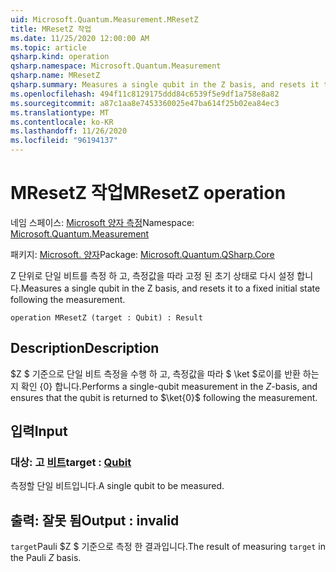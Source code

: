 ```yaml
---
uid: Microsoft.Quantum.Measurement.MResetZ
title: MResetZ 작업
ms.date: 11/25/2020 12:00:00 AM
ms.topic: article
qsharp.kind: operation
qsharp.namespace: Microsoft.Quantum.Measurement
qsharp.name: MResetZ
qsharp.summary: Measures a single qubit in the Z basis, and resets it to a fixed initial state following the measurement.
ms.openlocfilehash: 494f11c8129175ddd84c6539f5e9df1a758e8a82
ms.sourcegitcommit: a87c1aa8e7453360025e47ba614f25b02ea84ec3
ms.translationtype: MT
ms.contentlocale: ko-KR
ms.lasthandoff: 11/26/2020
ms.locfileid: "96194137"
---
```

# <a name="mresetz-operation"></a><span data-ttu-id="cc0b1-102">MResetZ 작업</span><span class="sxs-lookup"><span data-stu-id="cc0b1-102">MResetZ operation</span></span>

<span data-ttu-id="cc0b1-103">네임 스페이스: [Microsoft 양자 측정](xref:Microsoft.Quantum.Measurement)</span><span class="sxs-lookup"><span data-stu-id="cc0b1-103">Namespace: [Microsoft.Quantum.Measurement](xref:Microsoft.Quantum.Measurement)</span></span>

<span data-ttu-id="cc0b1-104">패키지: [Microsoft. 양자](https://nuget.org/packages/Microsoft.Quantum.QSharp.Core)</span><span class="sxs-lookup"><span data-stu-id="cc0b1-104">Package: [Microsoft.Quantum.QSharp.Core](https://nuget.org/packages/Microsoft.Quantum.QSharp.Core)</span></span>


<span data-ttu-id="cc0b1-105">Z 단위로 단일 비트를 측정 하 고, 측정값을 따라 고정 된 초기 상태로 다시 설정 합니다.</span><span class="sxs-lookup"><span data-stu-id="cc0b1-105">Measures a single qubit in the Z basis, and resets it to a fixed initial state following the measurement.</span></span>

```qsharp
operation MResetZ (target : Qubit) : Result
```


## <a name="description"></a><span data-ttu-id="cc0b1-106">Description</span><span class="sxs-lookup"><span data-stu-id="cc0b1-106">Description</span></span>

<span data-ttu-id="cc0b1-107">$Z $ 기준으로 단일 비트 측정을 수행 하 고, 측정값을 따라 $ \ket $로이를 반환 하는지 확인 {0} 합니다.</span><span class="sxs-lookup"><span data-stu-id="cc0b1-107">Performs a single-qubit measurement in the $Z$-basis, and ensures that the qubit is returned to $\ket{0}$ following the measurement.</span></span>

## <a name="input"></a><span data-ttu-id="cc0b1-108">입력</span><span class="sxs-lookup"><span data-stu-id="cc0b1-108">Input</span></span>

### <a name="target--qubit"></a><span data-ttu-id="cc0b1-109">대상: 고 [비트](xref:microsoft.quantum.lang-ref.qubit)</span><span class="sxs-lookup"><span data-stu-id="cc0b1-109">target : [Qubit](xref:microsoft.quantum.lang-ref.qubit)</span></span>

<span data-ttu-id="cc0b1-110">측정할 단일 비트입니다.</span><span class="sxs-lookup"><span data-stu-id="cc0b1-110">A single qubit to be measured.</span></span>



## <a name="output--__invalidresult__"></a><span data-ttu-id="cc0b1-111">출력: __잘못 <Result> 됨__</span><span class="sxs-lookup"><span data-stu-id="cc0b1-111">Output : __invalid<Result>__</span></span>

<span data-ttu-id="cc0b1-112">`target`Pauli $Z $ 기준으로 측정 한 결과입니다.</span><span class="sxs-lookup"><span data-stu-id="cc0b1-112">The result of measuring `target` in the Pauli $Z$ basis.</span></span>